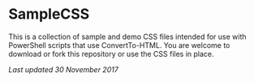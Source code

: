 # SampleCSS

This is a collection of sample and demo CSS files intended for use with PowerShell scripts that use ConvertTo-HTML. You are welcome to download or fork this repository or use the CSS files in place.

*Last updated 30 November 2017*